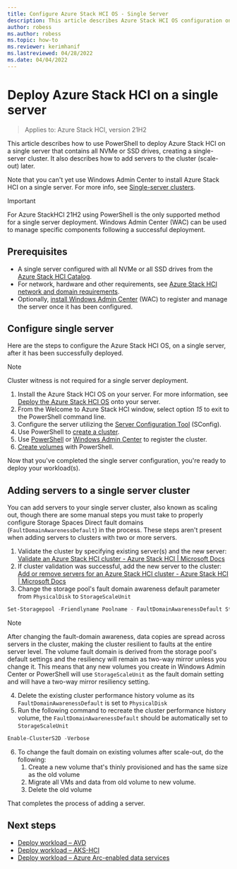 ```yaml
---
title: Configure Azure Stack HCI OS - Single Server 
description: This article describes Azure Stack HCI OS configuration on a single server
author: robess
ms.author: robess
ms.topic: how-to
ms.reviewer: kerimhanif
ms.lastreviewed: 04/28/2022
ms.date: 04/04/2022
---
```


# Deploy Azure Stack HCI on a single server

> Applies to: Azure Stack HCI, version 21H2

This article describes how to use PowerShell to deploy Azure Stack HCI on a single server that contains all NVMe or SSD drives, creating a single-server cluster. It also describes how to add servers to the cluster (scale-out) later.

Note that you can't yet use Windows Admin Center to install Azure Stack HCI on a single server. For more info, see [Single-server clusters](../concepts/single-server-clusters.md).

> [!IMPORTANT]
> For Azure StackHCI 21H2 using PowerShell is the only supported method for a single server deployment. Windows Admin Center (WAC) can be used to manage specific components following a successful deployment.

## Prerequisites

- A single server configured with all NVMe or all SSD drives from the [Azure Stack HCI Catalog](https://hcicatalog.azurewebsites.net/#/catalog).
- For network, hardware and other requirements, see [Azure Stack HCI network and domain requirements](../deploy/operating-system.md#determine-hardware-and-network-requirements).
- Optionally, [install Windows Admin Center](/windows-server/manage/windows-admin-center/deploy/install) (WAC) to register and manage the server once it has been configured.

## Configure single server

Here are the steps to configure the Azure Stack HCI OS, on a single server, after it has been successfully deployed.

> [!NOTE]
> Cluster witness is not required for a single server deployment.

1. Install the Azure Stack HCI OS on your server. For more information, see [Deploy the Azure Stack HCI OS](../deploy/operating-system.md#manual-deployment) onto your server.
1. From the Welcome to Azure Stack HCI window, select option <em>15</em> to exit to the PowerShell command line.
1. Configure the server utilizing the [Server Configuration Tool](/windows-server/administration/server-core/server-core-sconfig) (SConfig).
1. Use PowerShell to [create a cluster](../deploy/create-cluster-powershell.md).
1. Use [PowerShell](../deploy/register-with-azure.md#register-a-cluster-using-powershell) or [Windows Admin Center](../deploy/register-with-azure.md#register-a-cluster-using-windows-admin-center) to register the cluster.
1. [Create volumes](../manage/create-volumes.md#create-volumes-using-windows-powershell) with PowerShell.

Now that you've completed the single server configuration, you're ready to deploy your workload(s).

## Adding servers to a single server cluster

You can add servers to your single server cluster, also known as scaling out, though there are some manual steps you must take to properly configure Storage Spaces Direct fault domains (`FaultDomainAwarenessDefault`) in the process. These steps aren't present when adding servers to clusters with two or more servers.

1. Validate the cluster by specifying existing server(s) and the new server: [Validate an Azure Stack HCI cluster - Azure Stack HCI | Microsoft Docs](../deploy/validate.md)
2. If cluster validation was successful, add the new server to the cluster: [Add or remove servers for an Azure Stack HCI cluster - Azure Stack HCI | Microsoft Docs](../manage/add-cluster.md)
3. Change the storage pool's fault domain awareness default parameter from `PhysicalDisk` to `StorageScaleUnit`

```powershell
Set-Storagepool -Friendlyname Poolname - FaultDomainAwarenessDefault StorageScaleUnit
```

> [!NOTE]
> After changing the fault-domain awareness, data copies are spread across servers in the cluster, making the cluster resilient to faults at the entire server level. The volume fault domain is derived from the storage pool's default settings and the resiliency will remain as two-way mirror unless you change it. This means that any new volumes you create in Windows Admin Center or PowerShell will use `StorageScaleUnit` as the fault domain setting and will have a two-way mirror resiliency setting.

4. Delete the existing cluster performance history volume as its `FaultDomainAwarenessDefault` is set to `PhysicalDisk`
5. Run the following command to recreate the cluster performance history volume, the `FaultDomainAwarenessDefault` should be automatically set to `StorageScaleUnit`

```powershell
Enable-ClusterS2D -Verbose 
```

6. To change the fault domain on existing volumes after scale-out, do the following:
    1. Create a new volume that's thinly provisioned and has the same size as the old volume  
    1. Migrate all VMs and data from old volume to new volume.
    1. Delete the old volume

That completes the process of adding a server.
## Next steps

- [Deploy workload – AVD](../deploy/virtual-desktop-infrastructure.md)
- [Deploy workload – AKS-HCI](/azure-stack/aks-hci/overview.md)
- [Deploy workload – Azure Arc-enabled data services](/azure/azure-arc/data/overview.md)
